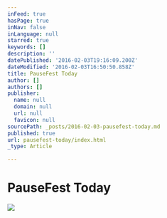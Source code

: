 ```yaml
---
inFeed: true
hasPage: true
inNav: false
inLanguage: null
starred: true
keywords: []
description: ''
datePublished: '2016-02-03T19:16:09.200Z'
dateModified: '2016-02-03T16:50:50.858Z'
title: PauseFest Today
author: []
authors: []
publisher:
  name: null
  domain: null
  url: null
  favicon: null
sourcePath: _posts/2016-02-03-pausefest-today.md
published: true
url: pausefest-today/index.html
_type: Article

---
```

# PauseFest Today
![](https://the-grid-user-content.s3-us-west-2.amazonaws.com/c4230cad-87c7-4a44-8623-ed9de2dec463.png)